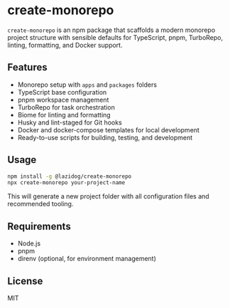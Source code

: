 # create-monorepo

`create-monorepo` is an npm package that scaffolds a modern monorepo project structure with sensible defaults for TypeScript, pnpm, TurboRepo, linting, formatting, and Docker support.

## Features

- Monorepo setup with `apps` and `packages` folders
- TypeScript base configuration
- pnpm workspace management
- TurboRepo for task orchestration
- Biome for linting and formatting
- Husky and lint-staged for Git hooks
- Docker and docker-compose templates for local development
- Ready-to-use scripts for building, testing, and development

## Usage

```sh
npm install -g @lazidog/create-monorepo
npx create-monorepo your-project-name
```

This will generate a new project folder with all configuration files and recommended tooling.

## Requirements

- Node.js
- pnpm
- direnv (optional, for environment management)

## License

MIT